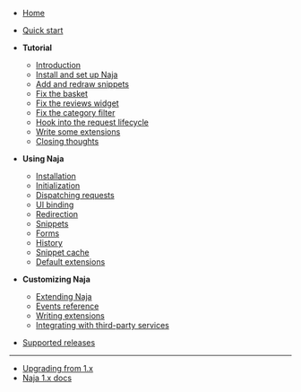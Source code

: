 - [Home](/)

- [Quick start](quick-start.md)

- **Tutorial**
  - [Introduction](guide/00-introduction.md)
  - [Install and set up Naja](guide/01-install-setup-naja.md)
  - [Add and redraw snippets](guide/02-add-redraw-snippets.md)
  - [Fix the basket](guide/03-fix-basket.md)
  - [Fix the reviews widget](guide/04-fix-reviews-widget.md)
  - [Fix the category filter](guide/05-fix-category-filter.md)
  - [Hook into the request lifecycle](guide/06-hook-into-request-lifecycle.md)
  - [Write some extensions](guide/07-extensions.md)
  - [Closing thoughts](guide/08-closing-thoughts.md)

- **Using Naja**
  - [Installation](installation.md)
  - [Initialization](initialization.md)
  - [Dispatching requests](dispatch.md)
  - [UI binding](ui-binding.md)
  - [Redirection](redirection.md)
  - [Snippets](snippets.md)
  - [Forms](forms.md)
  - [History](history.md)
  - [Snippet cache](snippet-cache.md)
  - [Default extensions](extensions-default.md)

- **Customizing Naja**
  - [Extending Naja](extensibility.md)
  - [Events reference](events.md)
  - [Writing extensions](extensions-custom.md)
  - [Integrating with third-party services](extensions-integration.md)

- [Supported releases](support.md)

---

- [Upgrading from 1.x](upgrade-from-1.md)
- [Naja 1.x docs](/1.x/)
